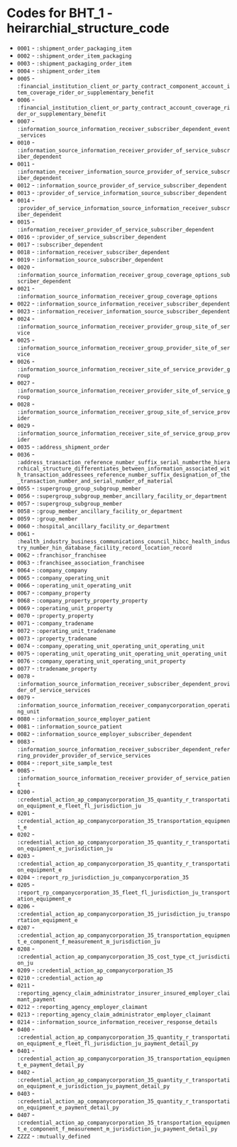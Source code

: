 # Codes for BHT_1 - heirarchial_structure_code
* `0001` - `:shipment_order_packaging_item`
* `0002` - `:shipment_order_item_packaging`
* `0003` - `:shipment_packaging_order_item`
* `0004` - `:shipment_order_item`
* `0005` - `:financial_institution_client_or_party_contract_component_account_item_coverage_rider_or_supplementary_benefit`
* `0006` - `:financial_institution_client_or_party_contract_account_coverage_rider_or_supplementary_benefit`
* `0007` - `:information_source_information_receiver_subscriber_dependent_event_services`
* `0010` - `:information_source_information_receiver_provider_of_service_subscriber_dependent`
* `0011` - `:information_receiver_information_source_provider_of_service_subscriber_dependent`
* `0012` - `:information_source_provider_of_service_subscriber_dependent`
* `0013` - `:provider_of_service_information_source_subscriber_dependent`
* `0014` - `:provider_of_service_information_source_information_receiver_subscriber_dependent`
* `0015` - `:information_receiver_provider_of_service_subscriber_dependent`
* `0016` - `:provider_of_service_subscriber_dependent`
* `0017` - `:subscriber_dependent`
* `0018` - `:information_receiver_subscriber_dependent`
* `0019` - `:information_source_subscriber_dependent`
* `0020` - `:information_source_information_receiver_group_coverage_options_subscriber_dependent`
* `0021` - `:information_source_information_receiver_group_coverage_options`
* `0022` - `:information_source_information_receiver_subscriber_dependent`
* `0023` - `:information_receiver_information_source_subscriber_dependent`
* `0024` - `:information_source_information_receiver_provider_group_site_of_service`
* `0025` - `:information_source_information_receiver_group_provider_site_of_service`
* `0026` - `:information_source_information_receiver_site_of_service_provider_group`
* `0027` - `:information_source_information_receiver_provider_site_of_service_group`
* `0028` - `:information_source_information_receiver_group_site_of_service_provider`
* `0029` - `:information_source_information_receiver_site_of_service_group_provider`
* `0035` - `:address_shipment_order`
* `0036` - `:address_transaction_reference_number_suffix_serial_numberthe_hierarchical_structure_differentiates_between_information_associated_with_transaction_addressees_reference_number_suffix_designation_of_the_transaction_number_and_serial_number_of_material`
* `0055` - `:supergroup_group_subgroup_member`
* `0056` - `:supergroup_subgroup_member_ancillary_facility_or_department`
* `0057` - `:supergroup_subgroup_member`
* `0058` - `:group_member_ancillary_facility_or_department`
* `0059` - `:group_member`
* `0060` - `:hospital_ancillary_facility_or_department`
* `0061` - `:health_industry_business_communications_council_hibcc_health_industry_number_hin_database_facility_record_location_record`
* `0062` - `:franchisor_franchisee`
* `0063` - `:franchisee_association_franchisee`
* `0064` - `:company_company`
* `0065` - `:company_operating_unit`
* `0066` - `:operating_unit_operating_unit`
* `0067` - `:company_property`
* `0068` - `:company_property_property_property`
* `0069` - `:operating_unit_property`
* `0070` - `:property_property`
* `0071` - `:company_tradename`
* `0072` - `:operating_unit_tradename`
* `0073` - `:property_tradename`
* `0074` - `:company_operating_unit_operating_unit_operating_unit`
* `0075` - `:operating_unit_operating_unit_operating_unit_operating_unit`
* `0076` - `:company_operating_unit_operating_unit_property`
* `0077` - `:tradename_property`
* `0078` - `:information_source_information_receiver_subscriber_dependent_provider_of_service_services`
* `0079` - `:information_source_information_receiver_companycorporation_operating_unit`
* `0080` - `:information_source_employer_patient`
* `0081` - `:information_source_patient`
* `0082` - `:information_source_employer_subscriber_dependent`
* `0083` - `:information_source_information_receiver_subscriber_dependent_referring_provider_provider_of_service_services`
* `0084` - `:report_site_sample_test`
* `0085` - `:information_source_information_receiver_provider_of_service_patient`
* `0200` - `:credential_action_ap_companycorporation_35_quantity_r_transportation_equipment_e_fleet_fl_jurisdiction_ju`
* `0201` - `:credential_action_ap_companycorporation_35_transportation_equipment_e`
* `0202` - `:credential_action_ap_companycorporation_35_quantity_r_transportation_equipment_e_jurisdiction_ju`
* `0203` - `:credential_action_ap_companycorporation_35_quantity_r_transportation_equipment_e`
* `0204` - `:report_rp_jurisdiction_ju_companycorporation_35`
* `0205` - `:report_rp_companycorporation_35_fleet_fl_jurisdiction_ju_transportation_equipment_e`
* `0206` - `:credential_action_ap_companycorporation_35_jurisdiction_ju_transportation_equipment_e`
* `0207` - `:credential_action_ap_companycorporation_35_transportation_equipment_e_component_f_measurement_m_jurisdiction_ju`
* `0208` - `:credential_action_ap_companycorporation_35_cost_type_ct_jurisdiction_ju`
* `0209` - `:credential_action_ap_companycorporation_35`
* `0210` - `:credential_action_ap`
* `0211` - `:reporting_agency_claim_administrator_insurer_insured_employer_claimant_payment`
* `0212` - `:reporting_agency_employer_claimant`
* `0213` - `:reporting_agency_claim_administrator_employer_claimant`
* `0214` - `:information_source_information_receiver_response_details`
* `0400` - `:credential_action_ap_companycorporation_35_quantity_r_transportation_equipment_e_fleet_fl_jurisdiction_ju_payment_detail_py`
* `0401` - `:credential_action_ap_companycorporation_35_transportation_equipment_e_payment_detail_py`
* `0402` - `:credential_action_ap_companycorporation_35_quantity_r_transportation_equipment_e_jurisdiction_ju_payment_detail_py`
* `0403` - `:credential_action_ap_companycorporation_35_quantity_r_transportation_equipment_e_payment_detail_py`
* `0407` - `:credential_action_ap_companycorporation_35_transportation_equipment_e_component_f_measurement_m_jurisdiction_ju_payment_detail_py`
* `ZZZZ` - `:mutually_defined`
